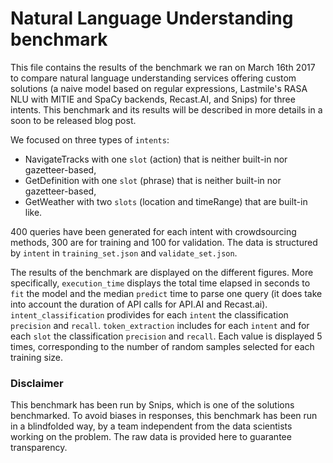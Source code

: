 # Natural Language Understanding benchmark

This file contains the results of the benchmark we ran on March 16th 2017 to compare natural language understanding services offering custom solutions (a naive model based on regular expressions, Lastmile's RASA NLU with MITIE and SpaCy backends, Recast.AI, and Snips) for three intents. This benchmark and its results will be described in more details in a soon to be released blog post.

We focused on three types of `intents`:
* NavigateTracks with one `slot` (action) that is neither built-in nor gazetteer-based,
* GetDefinition with one `slot` (phrase) that is neither built-in nor gazetteer-based,
* GetWeather with two `slots` (location and timeRange) that are built-in like.

400 queries have been generated for each intent with crowdsourcing methods, 300 are for training and 100 for validation. The data is structured by `intent` in `training_set.json` and `validate_set.json`.

The results of the benchmark are displayed on the different figures. More specifically, `execution_time` displays the total time elapsed in seconds to `fit` the model and the median `predict` time to parse one query (it does take into account the duration of API calls for API.AI and Recast.ai). `intent_classification` prodivides for each `intent` the classification `precision` and `recall`. `token_extraction` includes for each `intent` and for each `slot` the classification `precision` and `recall`.
Each value is displayed 5 times, corresponding to the number of random samples selected for each training size.

### Disclaimer
This benchmark has been run by Snips, which is one of the solutions benchmarked. To avoid biases in responses, this benchmark has been run in a blindfolded way, by a team independent from the data scientists working on the problem. The raw data is provided here to guarantee transparency.

